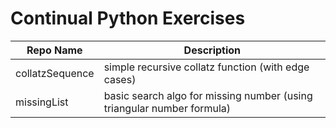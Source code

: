 # Continual Python Exercises

| Repo Name              | Description                                     |
|-----------------------|------------------------------------------------|
| collatzSequence  | simple recursive collatz function (with edge cases) |
| missingList  | basic search algo for missing number (using triangular number formula)  |
